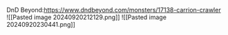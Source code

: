 DnD Beyond:https://www.dndbeyond.com/monsters/17138-carrion-crawler
![[Pasted image 20240920212129.png]]
![[Pasted image 20240920230441.png]]